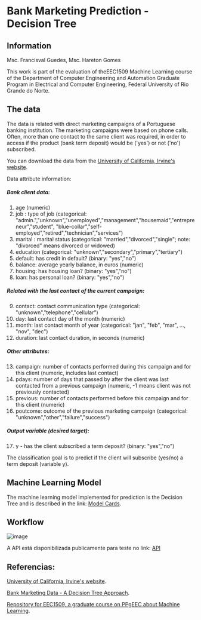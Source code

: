 # Bank Marketing Prediction - Decision Tree

## Information
Msc. Francisval Guedes, Msc. Hareton Gomes

This work is part of the evaluation of theEEC1509 Machine Learning course of the Department of Computer Engineering and Automation Graduate Program in Electrical and Computer Engineering, Federal University of Rio Grande do Norte.

## The data
The data is related with direct marketing campaigns of a Portuguese banking institution. The marketing campaigns were based on phone calls. Often, more than one contact to the same client was required, in order to access if the product (bank term deposit) would be ('yes') or not ('no') subscribed.

You can download the data from the [University of California, Irvine's website](http://archive.ics.uci.edu/ml/datasets/Bank+Marketing).

Data attribute information:
   ##### Bank client data:   
   1. age (numeric)
   2. job : type of job (categorical: "admin.","unknown","unemployed","management","housemaid","entrepreneur","student",
                                       "blue-collar","self-employed","retired","technician","services") 
   3. marital : marital status (categorical: "married","divorced","single"; note: "divorced" means divorced or widowed)
   4. education (categorical: "unknown","secondary","primary","tertiary")
   5. default: has credit in default? (binary: "yes","no")
   6. balance: average yearly balance, in euros (numeric) 
   7. housing: has housing loan? (binary: "yes","no")
   8. loan: has personal loan? (binary: "yes","no")
   ##### Related with the last contact of the current campaign:
   9. contact: contact communication type (categorical: "unknown","telephone","cellular") 
  10. day: last contact day of the month (numeric)
  11. month: last contact month of year (categorical: "jan", "feb", "mar", ..., "nov", "dec")
  12. duration: last contact duration, in seconds (numeric)
   ##### Other attributes:
  13. campaign: number of contacts performed during this campaign and for this client (numeric, includes last contact)
  14. pdays: number of days that passed by after the client was last contacted from a previous campaign (numeric, -1 means client was not previously contacted)
  15. previous: number of contacts performed before this campaign and for this client (numeric)
  16. poutcome: outcome of the previous marketing campaign (categorical: "unknown","other","failure","success")
  ##### Output variable (desired target):
  17. y - has the client subscribed a term deposit? (binary: "yes","no")


The classification goal is to predict if the client will subscribe (yes/no) a term deposit (variable y).

## Machine Learning Model
The machine learning model implemented for prediction is the Decision Tree and is described in the link: [Model Cards](https://github.com/francisvalguedes/bank_marketing/tree/master/classification).


## Workflow

![image](https://user-images.githubusercontent.com/104702301/171174143-3cab4b4f-78c6-4ab4-bb3c-63a4b520ab2c.png)

A API está disponibilizada publicamente para teste no link: [API](https://bank-marketing-data-app.herokuapp.com/)

## Referencias:

[University of California, Irvine's website](http://archive.ics.uci.edu/ml/datasets/Bank+Marketing).

[Bank Marketing Data - A Decision Tree Approach](https://www.kaggle.com/code/shirantha/bank-marketing-data-a-decision-tree-approach/notebook).

[Repository for EEC1509, a graduate course on PPgEEC about Machine Learning](https://github.com/ivanovitchm/ppgeecmachinelearning).
